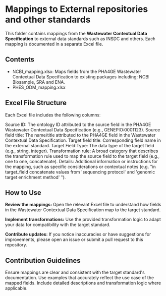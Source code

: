 # Mappings to External repositories and other standards

This folder contains mappings from the **Wastewater Contextual Data Specification** to external data standards such as INSDC and others. Each mapping is documented in a separate Excel file.

## Contents

- NCBI_mapping.xlsx: Maps fields from the PHA4GE Wastewater Contextual Data Specification to existing packages including; NCBI Biosample, SRA and ENA.
- PHES_ODM_mapping.xlsx

## Excel File Structure

Each Excel file includes the following columns:

Source ID: The ontology ID attributed to the source field in the PHA4GE Wastewater Contextual Data Specification (e.g., GENEPIO:0001123).
Source field title: The name/title attributed to the PHA4GE field in the Wastewater Contextual Data Specification.
Target field title: Corresponding field name in the external standard.
Target Field Type: The data type of the target field (e.g., string, integer).
Transformation rule: A broad category that describes the transformation rule used to map the source field to the target field (e.g., one to one, concatenate).
Details: Additional information or instructions for the mapping, such as specific considerations or contextual notes (e.g. "in target_field concatenate values from 'sequencing protocol' and 'genomic target enrichment method' ").



## How to Use

**Review the mappings:** Open the relevant Excel file to understand how fields in the Wastewater Contextual Data Specification map to the target standard.

**Implement transformations:** Use the provided transformation logic to adapt your data for compatibility with the target standard.

**Contribute updates:** If you notice inaccuracies or have suggestions for improvements, please open an issue or submit a pull request to this repository.

## Contribution Guidelines

Ensure mappings are clear and consistent with the target standard's documentation.
Use examples that accurately reflect the use case of the mapped fields.
Include detailed descriptions and transformation logic where applicable.